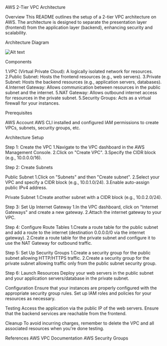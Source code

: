 AWS 2-Tier VPC Architecture

Overview
This README outlines the setup of a 2-tier VPC architecture on AWS. The architecture is designed to separate the presentation layer (frontend) from the application layer (backend), enhancing security and scalability.

Architecture Diagram

![Alt text]()

Components

1.VPC (Virtual Private Cloud): A logically isolated network for resources.
2.Public Subnet: Hosts the frontend resources (e.g., web servers).
3.Private Subnet: Hosts the backend resources (e.g., application servers, databases).
4.Internet Gateway: Allows communication between resources in the public subnet and the internet.
5.NAT Gateway: Allows outbound internet access for resources in the private subnet.
5.Security Groups: Acts as a virtual firewall for your instances.

Prerequisites

AWS Account
AWS CLI installed and configured
IAM permissions to create VPCs, subnets, security groups, etc.

Architecture Setup

Step 1: Create the VPC
1.Navigate to the VPC dashboard in the AWS Management Console.
2.Click on "Create VPC".
3.Specify the CIDR block (e.g., 10.0.0.0/16).

Step 2: Create Subnets

Public Subnet
1.Click on "Subnets" and then "Create subnet".
2.Select your VPC and specify a CIDR block (e.g., 10.0.1.0/24).
3.Enable auto-assign public IPv4 address.

Private Subnet
1.Create another subnet with a CIDR block (e.g., 10.0.2.0/24).

Step 3: Set Up Internet Gateway
1.In the VPC dashboard, click on "Internet Gateways" and create a new gateway.
2.Attach the internet gateway to your VPC.

Step 4: Configure Route Tables
1.Create a route table for the public subnet and add a route to the internet (destination 0.0.0.0/0 via the internet gateway).
2.Create a route table for the private subnet and configure it to use the NAT Gateway for outbound traffic.

Step 5: Set Up Security Groups
1.Create a security group for the public subnet allowing HTTP/HTTPS traffic.
2.Create a security group for the private subnet allowing traffic only from the public subnet security group.

Step 6: Launch Resources
Deploy your web servers in the public subnet and your application servers/database in the private subnet.

Configuration
Ensure that your instances are properly configured with the appropriate security group rules.
Set up IAM roles and policies for your resources as necessary.

Testing
Access the application via the public IP of the web servers.
Ensure that the backend services are reachable from the frontend.

Cleanup
To avoid incurring charges, remember to delete the VPC and all associated resources when you're done testing.

References
AWS VPC Documentation
AWS Security Groups